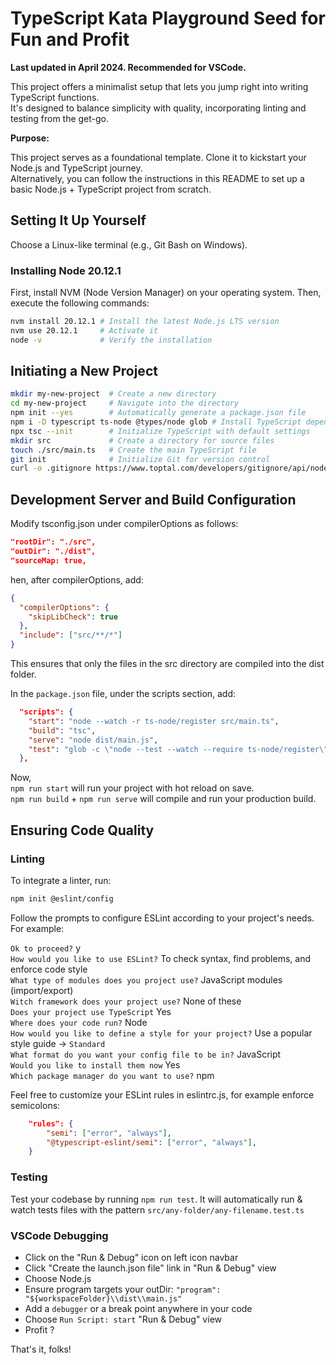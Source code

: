 # TypeScript Kata Playground Seed for Fun and Profit

**Last updated in April 2024. Recommended for VSCode.**

This project offers a minimalist setup that lets you jump right into writing TypeScript functions.  
It's designed to balance simplicity with quality, incorporating linting and testing from the get-go.



**Purpose:**

This project serves as a foundational template. Clone it to kickstart your Node.js and TypeScript journey.  
Alternatively, you can follow the instructions in this README to set up a basic Node.js + TypeScript project from scratch.

## Setting It Up Yourself

Choose a Linux-like terminal (e.g., Git Bash on Windows).

### Installing Node 20.12.1

First, install NVM (Node Version Manager) on your operating system. Then, execute the following commands:
```sh
nvm install 20.12.1 # Install the latest Node.js LTS version
nvm use 20.12.1     # Activate it
node -v             # Verify the installation
```

## Initiating a New Project

```sh
mkdir my-new-project  # Create a new directory
cd my-new-project     # Navigate into the directory
npm init --yes        # Automatically generate a package.json file
npm i -D typescript ts-node @types/node glob # Install TypeScript dependencies
npx tsc --init        # Initialize TypeScript with default settings
mkdir src             # Create a directory for source files
touch ./src/main.ts   # Create the main TypeScript file
git init              # Initialize Git for version control
curl -o .gitignore https://www.toptal.com/developers/gitignore/api/node # Generate a .gitignore file for Node projects
```

## Development Server and Build Configuration

Modify tsconfig.json under compilerOptions as follows:

```json
"rootDir": "./src",
"outDir": "./dist",
"sourceMap: true,
 ```

hen, after compilerOptions, add:

```json
{
  "compilerOptions": {
    "skipLibCheck": true
  },
  "include": ["src/**/*"]
}

```
This ensures that only the files in the src directory are compiled into the dist folder.

In the `package.json` file, under the scripts section, add:
```json
  "scripts": {
    "start": "node --watch -r ts-node/register src/main.ts",
    "build": "tsc",
    "serve": "node dist/main.js",
    "test": "glob -c \"node --test --watch --require ts-node/register\" \"./src/**/*.ts\""
  },
```

Now,  
`npm run start`  will run your project with hot reload on save.  
`npm run build` + `npm run serve` will compile and run your production build.


## Ensuring Code Quality

### Linting

To integrate a linter, run:
```sh
npm init @eslint/config
```

Follow the prompts to configure ESLint according to your project's needs. For example:

`Ok to proceed?` y  
`How would you like to use ESLint?` To check syntax, find problems, and enforce code style  
`What type of modules does you project use?` JavaScript modules (import/export)  
`Witch framework does your project use?` None of these  
`Does your project use TypeScript` Yes  
`Where does your code run?` Node  
`How would you like to define a style for your project?` Use a popular style guide -> `Standard`  
`What format do you want your config file to be in?` JavaScript  
`Would you like to install them now` Yes  
`Which package manager do you want to use?` npm  

Feel free to customize your ESLint rules in eslintrc.js, for example enforce semicolons:
```json
    "rules": {
        "semi": ["error", "always"],
        "@typescript-eslint/semi": ["error", "always"],
    }
```

### Testing

Test your codebase by running `npm run test`.
It will automatically run & watch tests files with the pattern `src/any-folder/any-filename.test.ts`

### VSCode Debugging

- Click on the "Run & Debug" icon on left icon navbar
- Click "Create the launch.json file" link in "Run & Debug" view
- Choose Node.js
- Ensure program targets your outDir:  `"program": "${workspaceFolder}\\dist\\main.js"`
- Add a `debugger` or a break point anywhere in your code
- Choose `Run Script: start` "Run & Debug" view
- Profit ?


That's it, folks!